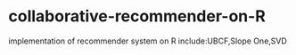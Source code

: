 # collaborative-recommender-on-R
implementation of recommender system on R include:UBCF,Slope One,SVD

